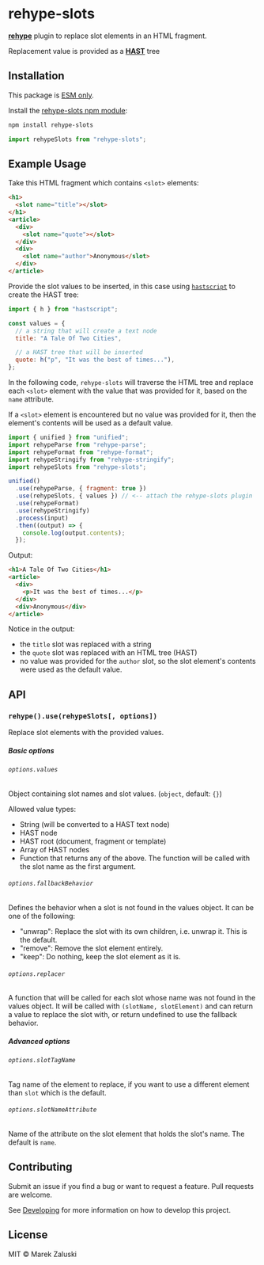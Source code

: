 # rehype-slots

[**rehype**][rehype] plugin to replace slot elements in an HTML fragment.

Replacement value is provided as a [**HAST**][hast] tree

## Installation

This package is
[ESM only](https://gist.github.com/sindresorhus/a39789f98801d908bbc7ff3ecc99d99c).

Install the [rehype-slots npm module](https://www.npmjs.com/package/rehype):

```sh
npm install rehype-slots
```

```js
import rehypeSlots from "rehype-slots";
```

## Example Usage

Take this HTML fragment which contains `<slot>` elements:

```html
<h1>
  <slot name="title"></slot>
</h1>
<article>
  <div>
    <slot name="quote"></slot>
  </div>
  <div>
    <slot name="author">Anonymous</slot>
  </div>
</article>
```

Provide the slot values to be inserted, in this case using
[`hastscript`][hastscript] to create the HAST tree:

```js
import { h } from "hastscript";

const values = {
  // a string that will create a text node
  title: "A Tale Of Two Cities",

  // a HAST tree that will be inserted
  quote: h("p", "It was the best of times..."),
};
```

In the following code, `rehype-slots` will traverse the HTML tree and replace
each `<slot>` element with the value that was provided for it, based on the
`name` attribute.

If a `<slot>` element is encountered but no value was provided for it, then the
element's contents will be used as a default value.

```js
import { unified } from "unified";
import rehypeParse from "rehype-parse";
import rehypeFormat from "rehype-format";
import rehypeStringify from "rehype-stringify";
import rehypeSlots from "rehype-slots";

unified()
  .use(rehypeParse, { fragment: true })
  .use(rehypeSlots, { values }) // <-- attach the rehype-slots plugin
  .use(rehypeFormat)
  .use(rehypeStringify)
  .process(input)
  .then((output) => {
    console.log(output.contents);
  });
```

Output:

```html
<h1>A Tale Of Two Cities</h1>
<article>
  <div>
    <p>It was the best of times...</p>
  </div>
  <div>Anonymous</div>
</article>
```

Notice in the output:

- the `title` slot was replaced with a string
- the `quote` slot was replaced with an HTML tree (HAST)
- no value was provided for the `author` slot, so the slot element's contents
  were used as the default value.

## API

### `rehype().use(rehypeSlots[, options])`

Replace slot elements with the provided values.

##### Basic options

###### `options.values`

Object containing slot names and slot values. (`object`, default: `{}`)

Allowed value types:

- String (will be converted to a HAST text node)
- HAST node
- HAST root (document, fragment or template)
- Array of HAST nodes
- Function that returns any of the above. The function will be called with the
  slot name as the first argument.

###### `options.fallbackBehavior`

Defines the behavior when a slot is not found in the values object. It can be
one of the following:

- "unwrap": Replace the slot with its own children, i.e. unwrap it. This is the
  default.
- "remove": Remove the slot element entirely.
- "keep": Do nothing, keep the slot element as it is.

###### `options.replacer`

A function that will be called for each slot whose name was not found in the
values object. It will be called with `(slotName, slotElement)` and can return a
value to replace the slot with, or return undefined to use the fallback
behavior.

##### Advanced options

###### `options.slotTagName`

Tag name of the element to replace, if you want to use a different element than
`slot` which is the default.

###### `options.slotNameAttribute`

Name of the attribute on the slot element that holds the slot's name. The
default is `name`.

## Contributing

Submit an issue if you find a bug or want to request a feature. Pull requests
are welcome.

See [Developing](developing.md) for more information on how to develop this
project.

## License

MIT © Marek Zaluski

[rehype]: https://github.com/rehypejs/rehype
[hast]: https://github.com/syntax-tree/hast
[hastscript]: https://github.com/syntax-tree/hastscript
